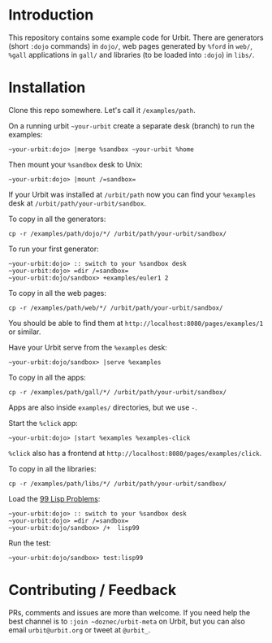 # Introduction

This repository contains some example code for Urbit. There are
generators (short `:dojo` commands) in `dojo/`, 
web pages generated by `%ford` in `web/`, `%gall` applications
in `gall/` and libraries (to be loaded into `:dojo`) in `libs/`.

# Installation

Clone this repo somewhere.  Let's call it `/examples/path`.

On a running urbit `~your-urbit` create a separate desk (branch) to run the examples:

    ~your-urbit:dojo> |merge %sandbox ~your-urbit %home

Then mount your `%sandbox` desk to Unix:

    ~your-urbit:dojo> |mount /=sandbox=

If your Urbit was installed at `/urbit/path` now you can find your `%examples` desk at `/urbit/path/your-urbit/sandbox`.

To copy in all the generators:

    cp -r /examples/path/dojo/*/ /urbit/path/your-urbit/sandbox/

To run your first generator:

    ~your-urbit:dojo> :: switch to your %sandbox desk
    ~your-urbit:dojo> =dir /=sandbox=
    ~your-urbit:dojo/sandbox> +examples/euler1 2

To copy in all the web pages:

    cp -r /examples/path/web/*/ /urbit/path/your-urbit/sandbox/

You should be able to find them at `http://localhost:8080/pages/examples/1` or similar.

Have your Urbit serve from the `%examples` desk:

    ~your-urbit:dojo/sandbox> |serve %examples

To copy in all the apps:

    cp -r /examples/path/gall/*/ /urbit/path/your-urbit/sandbox/

Apps are also inside `examples/` directories, but we use `-`.  

Start the `%click` app:

    ~your-urbit:dojo> |start %examples %examples-click

`%click` also has a frontend at `http://localhost:8080/pages/examples/click`.

To copy in all the libraries:

    cp -r /examples/path/libs/*/ /urbit/path/your-urbit/sandbox/

Load the [99 Lisp Problems](http://www.ic.unicamp.br/~meidanis/courses/mc336/2006s2/funcional/L-99_Ninety-Nine_Lisp_Problems.html):

    ~your-urbit:dojo> :: switch to your %sandbox desk
    ~your-urbit:dojo> =dir /=sandbox=
    ~your-urbit:dojo/sandbox> /+  lisp99

Run the test:

    ~your-urbit:dojo/sandbox> test:lisp99

# Contributing / Feedback

PRs, comments and issues are more than welcome.  If you need help the best channel is to `:join ~doznec/urbit-meta` on Urbit, but you can also email `urbit@urbit.org` or tweet at `@urbit_`.

